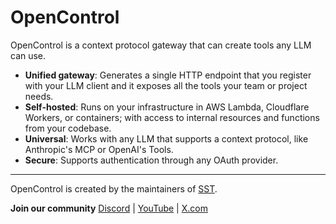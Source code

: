 # OpenControl

OpenControl is a context protocol gateway that can create tools any LLM can use.

- **Unified gateway**: Generates a single HTTP endpoint that you register with your LLM client and it exposes all the tools your team or project needs.
- **Self-hosted**: Runs on your infrastructure in AWS Lambda, Cloudflare Workers, or containers; with access to internal resources and functions from your codebase.
- **Universal**: Works with any LLM that supports a context protocol, like Anthropic's MCP or OpenAI's Tools.
- **Secure**: Supports authentication through any OAuth provider.

---

OpenControl is created by the maintainers of [SST](https://sst.dev).

**Join our community** [Discord](https://sst.dev/discord) | [YouTube](https://www.youtube.com/c/sst-dev) | [X.com](https://x.com/SST_dev)
